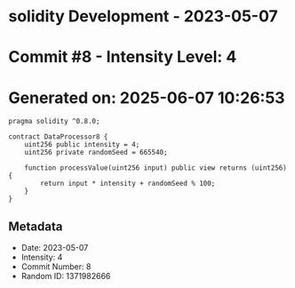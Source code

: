 ﻿# solidity Development - 2023-05-07
# Commit #8 - Intensity Level: 4
# Generated on: 2025-06-07 10:26:53
```solidity
pragma solidity ^0.8.0;

contract DataProcessor8 {
    uint256 public intensity = 4;
    uint256 private randomSeed = 665540;

    function processValue(uint256 input) public view returns (uint256) {
        return input * intensity + randomSeed % 100;
    }
}
```
## Metadata
- Date: 2023-05-07
- Intensity: 4
- Commit Number: 8
- Random ID: 1371982666
